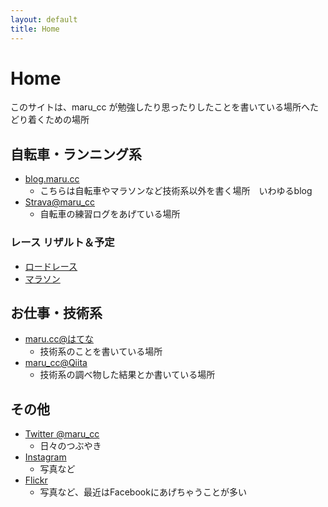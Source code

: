 ```yaml
---
layout: default
title: Home
---
```


# Home

このサイトは、maru_cc が勉強したり思ったりしたことを書いている場所へたどり着くための場所

## 自転車・ランニング系

- [blog.maru.cc](http://blog.maru.cc/)
    - こちらは自転車やマラソンなど技術系以外を書く場所　いわゆるblog
- [Strava@maru_cc](http://www.strava.com/athletes/maru_cc)
    - 自転車の練習ログをあげている場所

### レース リザルト＆予定

- [ロードレース](/sports/results_bike)
- [マラソン](/sports/results_run)

## お仕事・技術系

- [maru.cc@はてな](http://marucc.hatenablog.com/)
    - 技術系のことを書いている場所
- [maru_cc@Qiita](http://qiita.com/maru_cc)
    - 技術系の調べ物した結果とか書いている場所

## その他

- [Twitter @maru_cc](http://twitter.com/maru_cc)
    - 日々のつぶやき
- [Instagram](http://instagram.com/maru_cc)
    - 写真など
- [Flickr](http://www.flickr.com/photos/maru_cc)
    - 写真など、最近はFacebookにあげちゃうことが多い


<!--stackedit_data:
eyJoaXN0b3J5IjpbLTExNTgzMjk4NzldfQ==
-->